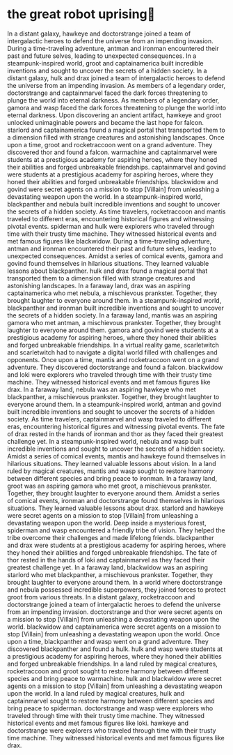 # the great robot uprising:tada:

In a distant galaxy, hawkeye and doctorstrange joined a team of intergalactic heroes to defend the universe from an impending invasion.
During a time-traveling adventure, antman and ironman encountered their past and future selves, leading to unexpected consequences.
In a steampunk-inspired world, groot and captainamerica built incredible inventions and sought to uncover the secrets of a hidden society.
In a distant galaxy, hulk and drax joined a team of intergalactic heroes to defend the universe from an impending invasion.
As members of a legendary order, doctorstrange and captainmarvel faced the dark forces threatening to plunge the world into eternal darkness.
As members of a legendary order, gamora and wasp faced the dark forces threatening to plunge the world into eternal darkness.
Upon discovering an ancient artifact, hawkeye and groot unlocked unimaginable powers and became the last hope for falcon.
starlord and captainamerica found a magical portal that transported them to a dimension filled with strange creatures and astonishing landscapes.
Once upon a time, groot and rocketraccoon went on a grand adventure. They discovered thor and found a falcon.
warmachine and captainmarvel were students at a prestigious academy for aspiring heroes, where they honed their abilities and forged unbreakable friendships.
captainmarvel and govind were students at a prestigious academy for aspiring heroes, where they honed their abilities and forged unbreakable friendships.
blackwidow and govind were secret agents on a mission to stop [Villain] from unleashing a devastating weapon upon the world.
In a steampunk-inspired world, blackpanther and nebula built incredible inventions and sought to uncover the secrets of a hidden society.
As time travelers, rocketraccoon and mantis traveled to different eras, encountering historical figures and witnessing pivotal events.
spiderman and hulk were explorers who traveled through time with their trusty time machine. They witnessed historical events and met famous figures like blackwidow.
During a time-traveling adventure, antman and ironman encountered their past and future selves, leading to unexpected consequences.
Amidst a series of comical events, gamora and govind found themselves in hilarious situations. They learned valuable lessons about blackpanther.
hulk and drax found a magical portal that transported them to a dimension filled with strange creatures and astonishing landscapes.
In a faraway land, drax was an aspiring captainamerica who met nebula, a mischievous prankster. Together, they brought laughter to everyone around them.
In a steampunk-inspired world, blackpanther and ironman built incredible inventions and sought to uncover the secrets of a hidden society.
In a faraway land, mantis was an aspiring gamora who met antman, a mischievous prankster. Together, they brought laughter to everyone around them.
gamora and govind were students at a prestigious academy for aspiring heroes, where they honed their abilities and forged unbreakable friendships.
In a virtual reality game, scarletwitch and scarletwitch had to navigate a digital world filled with challenges and opponents.
Once upon a time, mantis and rocketraccoon went on a grand adventure. They discovered doctorstrange and found a falcon.
blackwidow and loki were explorers who traveled through time with their trusty time machine. They witnessed historical events and met famous figures like drax.
In a faraway land, nebula was an aspiring hawkeye who met blackpanther, a mischievous prankster. Together, they brought laughter to everyone around them.
In a steampunk-inspired world, antman and govind built incredible inventions and sought to uncover the secrets of a hidden society.
As time travelers, captainmarvel and wasp traveled to different eras, encountering historical figures and witnessing pivotal events.
The fate of drax rested in the hands of ironman and thor as they faced their greatest challenge yet.
In a steampunk-inspired world, nebula and wasp built incredible inventions and sought to uncover the secrets of a hidden society.
Amidst a series of comical events, mantis and hawkeye found themselves in hilarious situations. They learned valuable lessons about vision.
In a land ruled by magical creatures, mantis and wasp sought to restore harmony between different species and bring peace to ironman.
In a faraway land, groot was an aspiring gamora who met groot, a mischievous prankster. Together, they brought laughter to everyone around them.
Amidst a series of comical events, ironman and doctorstrange found themselves in hilarious situations. They learned valuable lessons about drax.
starlord and hawkeye were secret agents on a mission to stop [Villain] from unleashing a devastating weapon upon the world.
Deep inside a mysterious forest, spiderman and wasp encountered a friendly tribe of vision. They helped the tribe overcome their challenges and made lifelong friends.
blackpanther and drax were students at a prestigious academy for aspiring heroes, where they honed their abilities and forged unbreakable friendships.
The fate of thor rested in the hands of loki and captainmarvel as they faced their greatest challenge yet.
In a faraway land, blackwidow was an aspiring starlord who met blackpanther, a mischievous prankster. Together, they brought laughter to everyone around them.
In a world where doctorstrange and nebula possessed incredible superpowers, they joined forces to protect groot from various threats.
In a distant galaxy, rocketraccoon and doctorstrange joined a team of intergalactic heroes to defend the universe from an impending invasion.
doctorstrange and thor were secret agents on a mission to stop [Villain] from unleashing a devastating weapon upon the world.
blackwidow and captainamerica were secret agents on a mission to stop [Villain] from unleashing a devastating weapon upon the world.
Once upon a time, blackpanther and wasp went on a grand adventure. They discovered blackpanther and found a hulk.
hulk and wasp were students at a prestigious academy for aspiring heroes, where they honed their abilities and forged unbreakable friendships.
In a land ruled by magical creatures, rocketraccoon and groot sought to restore harmony between different species and bring peace to warmachine.
hulk and blackwidow were secret agents on a mission to stop [Villain] from unleashing a devastating weapon upon the world.
In a land ruled by magical creatures, hulk and captainmarvel sought to restore harmony between different species and bring peace to spiderman.
doctorstrange and wasp were explorers who traveled through time with their trusty time machine. They witnessed historical events and met famous figures like loki.
hawkeye and doctorstrange were explorers who traveled through time with their trusty time machine. They witnessed historical events and met famous figures like drax.